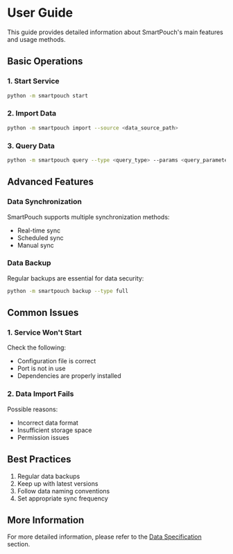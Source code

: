 # User Guide

This guide provides detailed information about SmartPouch's main features and usage methods.

## Basic Operations

### 1. Start Service

```bash
python -m smartpouch start
```

### 2. Import Data

```bash
python -m smartpouch import --source <data_source_path>
```

### 3. Query Data

```bash
python -m smartpouch query --type <query_type> --params <query_parameters>
```

## Advanced Features

### Data Synchronization

SmartPouch supports multiple synchronization methods:

- Real-time sync
- Scheduled sync
- Manual sync

### Data Backup

Regular backups are essential for data security:

```bash
python -m smartpouch backup --type full
```

## Common Issues

### 1. Service Won't Start

Check the following:
- Configuration file is correct
- Port is not in use
- Dependencies are properly installed

### 2. Data Import Fails

Possible reasons:
- Incorrect data format
- Insufficient storage space
- Permission issues

## Best Practices

1. Regular data backups
2. Keep up with latest versions
3. Follow data naming conventions
4. Set appropriate sync frequency

## More Information

For more detailed information, please refer to the [Data Specification](data.md) section. 